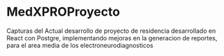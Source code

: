 # MedXPROProyecto
Capturas del Actual desarrollo de proyecto de residencia desarrollado en React con Postgre, implementando mejoras en la generacion de reportes, para el area media de los electroneurodiagnosticos
